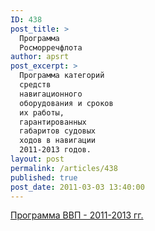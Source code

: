 ```yaml
---
ID: 438
post_title: >
  Программа
  Росморречфлота
author: apsrt
post_excerpt: >
  Программа категорий
  средств
  навигационного
  оборудования и сроков
  их работы,
  гарантированных
  габаритов судовых
  ходов в навигации
  2011-2013 годов.
layout: post
permalink: /articles/438
published: true
post_date: 2011-03-03 13:40:00
---
```

<a href="http://www.apsrt.ru/docs/vvp2011-2013.xls">Программа ВВП - 2011-2013 гг.</a>